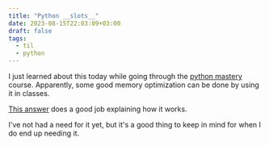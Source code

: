 ```yaml
---
title: "Python __slots__"
date: 2023-08-15T22:03:09+03:00
draft: false
tags:
  - til
  - python
---
```


I just learned about this today while going through the [python mastery][python mastery] course.
Apparently, some good memory optimization can be done by using it in classes.

[This answer][__slots__ explanation] does a good job explaining how it works.

I've not had a need for it yet, but it's a good thing to keep in mind for when I do end up needing it.


[python mastery]: https://github.com/dabeaz-course/python-mastery
[__slots__ explanation]: https://stackoverflow.com/a/28059785/9312256